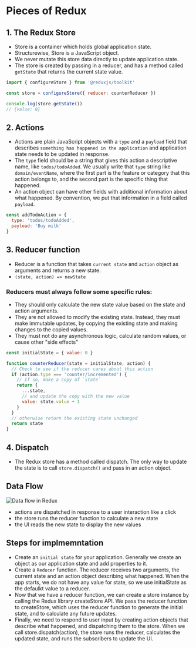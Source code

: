 # Pieces of Redux

## 1. The Redux Store

- Store is a container which holds global application state.
- Structurewise, Store is a JavaScript object.
- We never mutate this store data directly to update application state.
- The store is created by passing in a reducer, and has a method called `getState` that returns the current state value.

```js
import { configureStore } from '@reduxjs/toolkit'

const store = configureStore({ reducer: counterReducer })

console.log(store.getState())
// {value: 0}
```

## 2. Actions

- Actions are plain JavaScript objects with a `type` and a `payload` field that describes `something has happened in the application` and application state needs to be updated in response.
- The `type` field should be a string that gives this action a descriptive name, like `todos/todoAdded`. We usually write that `type` string like `domain/eventName`, where the first part is the feature or category that this action belongs to, and the second part is the specific thing that happened.
- An action object can have other fields with additional information about what happened. By convention, we put that information in a field called `payload`.

```js
const addTodoAction = {
  type: 'todos/todoAdded',
  payload: 'Buy milk'
}
```

## 3. Reducer function

- Reducer is a function that takes `current state` and `action` object as arguments and returns a new state.
- `(state, action) => newState`


### Reducers must always follow some specific rules:

- They should only calculate the new state value based on the state and action arguments.
- They are not allowed to modify the existing state. Instead, they must make immutable updates, by copying the existing state and making changes to the copied values.
- They must not do any asynchronous logic, calculate random values, or cause other "side effects"

```js
const initialState = { value: 0 }

function counterReducer(state = initialState, action) {
  // Check to see if the reducer cares about this action
  if (action.type === 'counter/incremented') {
    // If so, make a copy of `state`
    return {
      ...state,
      // and update the copy with the new value
      value: state.value + 1
    }
  }
  // otherwise return the existing state unchanged
  return state
}
```

## 4. Dispatch

- The Redux store has a method called dispatch. The only way to update the state is to call `store.dispatch()` and pass in an action object. 

## Data Flow

![Data flow in Redux](https://redux.js.org/assets/images/ReduxDataFlowDiagram-49fa8c3968371d9ef6f2a1486bd40a26.gif)


- actions are dispatched in response to a user interaction like a click
- the store runs the reducer function to calculate a new state
- the UI reads the new state to display the new values


## Steps for implmemntation

- Create an `initial state` for your application. Generally we create an object as our application state and add properties to it.
- Create a `Reducer` function. The reducer receives two arguments, the current state and an action object describing what happened. When the app starts, we do not have any value for state, so we use initialState as the defaulkt value to a reducer.
- Now that we have a reducer function, we can create a store instance by calling the Redux library createStore API. We pass the reducer function to createStore, which uses the reducer function to generate the initial state, and to calculate any future updates.
- Finally, we need to respond to user input by creating action objects that describe what happened, and dispatching them to the store. When we call store.dispatch(action), the store runs the reducer, calculates the updated state, and runs the subscribers to update the UI.
